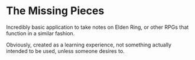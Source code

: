 # The Missing Pieces
Incredibly basic application to take notes on Elden Ring, or other RPGs that function in a similar fashion.

Obviously, created as a learning experience, not something actually intended to be used, unless someone desires to.
